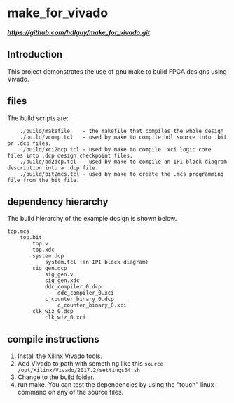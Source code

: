# make_for_vivado
_**https://github.com/hdlguy/make_for_vivado.git**_

## Introduction
This project demonstrates the use of gnu make to build FPGA designs using Vivado.

## files
The build scripts are:
```
    ./build/makefile    - the makefile that compiles the whole design
    ./build/vcomp.tcl   - used by make to compile hdl source into .bit or .dcp files.
    ./build/xci2dcp.tcl - used by make to compile .xci logic core files into .dcp design checkpoint files.
    ./build/bd2dcp.tcl  - used by make to compile an IPI block diagram description into a .dcp file.
    ./build/bit2mcs.tcl - used by make to create the .mcs programming file from the bit file.
```

## dependency hierarchy
The build hierarchy of the example design is shown below.

```
top.mcs
    top.bit
        top.v
        top.xdc
	    system.dcp
	        system.tcl (an IPI block diagram)
        sig_gen.dcp
            sig_gen.v
            sig_gen.xdc
            ddc_compiler_0.dcp
                ddc_compiler_0.xci
            c_counter_binary_0.dcp
                c_counter_binary_0.xci
        clk_wiz_0.dcp
            clk_wiz_0.xci
```            
## compile instructions
1. Install the Xilinx Vivado tools.
1. Add Vivado to path with something like this
```source /opt/Xilinx/Vivado/2017.2/settings64.sh```
1. Change to the build folder.
1. run make.
You can test the dependencies by using the "touch" linux command on any of the source files.

        

